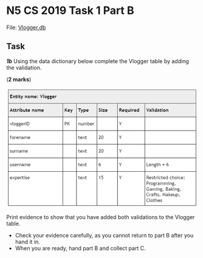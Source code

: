 # N5 CS 2019 Task 1 Part B


File: [Vlogger.db](assets/Vlogger.db "Download file")


## Task

___1b___ Using the data dictionary below complete the Vlogger table by adding the validation.

(__2 marks__)

![Data dictionary](assets/dd.png)

Print evidence to show that you have added both validations to the Vlogger table.

* Check your evidence carefully, as you cannot return to part B after you hand it in.
* When you are ready, hand part B and collect part C.
